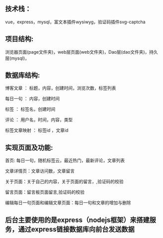 ## 技术栈：
vue，express，mysql，富文本插件wysiwyg，验证码插件svg-captcha

## 项目结构:

   浏览器页面(page文件夹)，web层页面(web文件夹)，Dao层(dao文件夹)，持久层(mysql)，
   
## 数据库结构:

博客文章 ： 标题，内容，创建时间，浏览次数，标签列表

每日一句 ： 内容，创建时间     

标签 ： 标签名，创建时间

评论 ： 用户名，时间，内容，类型

标签文章映射 ： 标签id ，文章id


## 实现页面及功能:

首页: 每日一句，随机标签云，最近热门，最新评论，文章列表

文章详情页：文章访问数，文章留言

关于页面：关于自己的内容，关于页面的留言，,验证码的校验

留言页面：留言板页面留言,验证码的校验

编辑每日一句页面和编辑文章页面：每日一句和文章的增加与删除

## 后台主要使用的是express（nodejs框架）来搭建服务，通过express链接数据库向前台发送数据
